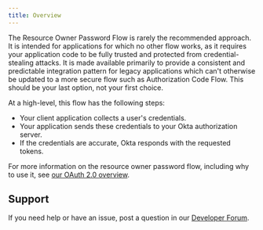 ```yaml
---
title: Overview
---
```


The Resource Owner Password Flow is rarely the recommended approach. It is intended for applications for which no other flow works, as it requires your application code to be fully trusted and protected from credential-stealing attacks. It is made available primarily to provide a consistent and predictable integration pattern for legacy applications which can't otherwise be updated to a more secure flow such as Authorization Code Flow. This should be your last option, not your first choice.

At a high-level, this flow has the following steps:

- Your client application collects a user's credentials.
- Your application sends these credentials to your Okta authorization server.
- If the credentials are accurate, Okta responds with the requested tokens.

For more information on the resource owner password flow, including why to use it, see [our OAuth 2.0 overview](/docs/concepts/oauth-openid/#resource-owner-password-flow).

## Support

If you need help or have an issue, post a question in our [Developer Forum](https://devforum.okta.com).

<NextSectionLink/>
